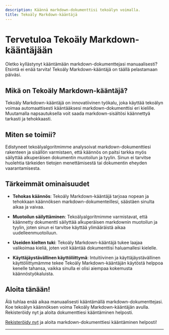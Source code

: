 ```yaml
---
description: Käännä markdown-dokumenttisi tekoälyn voimalla.
title: Tekoäly Markdown-kääntäjä
---
```


# Tervetuloa Tekoäly Markdown-kääntäjään

Oletko kyllästynyt kääntämään markdown-dokumenttejasi manuaalisesti? Etsintä ei enää tarvita! Tekoäly Markdown-kääntäjä on täällä pelastamaan päiväsi.

## Mikä on Tekoäly Markdown-kääntäjä?

Tekoäly Markdown-kääntäjä on innovatiivinen työkalu, joka käyttää tekoälyn voimaa automaattisesti kääntääksesi markdown-dokumenttisi eri kielille. Muutamalla napsautuksella voit saada markdown-sisältösi käännettyä tarkasti ja tehokkaasti.

## Miten se toimii?

Edistyneet tekoälyalgoritmimme analysoivat markdown-dokumenttiesi rakenteen ja sisällön varmistaen, että käännös on paitsi tarkka myös säilyttää alkuperäisen dokumentin muotoilun ja tyylin. Sinun ei tarvitse huolehtia tärkeiden tietojen menettämisestä tai dokumentin eheyden vaarantamisesta.

## Tärkeimmät ominaisuudet

- **Tehokas käännös**: Tekoäly Markdown-kääntäjä tarjoaa nopean ja tehokkaan käännöksen markdown-dokumenteillesi, säästäen sinulta aikaa ja vaivaa.

- **Muotoilun säilyttäminen**: Tekoälyalgoritmimme varmistavat, että käännetty dokumentti säilyttää alkuperäisen markdownin muotoilun ja tyylin, joten sinun ei tarvitse käyttää ylimääräistä aikaa uudelleenmuotoiluun.

- **Useiden kielten tuki**: Tekoäly Markdown-kääntäjä tukee laajaa valikoimaa kieliä, joten voit kääntää dokumenttisi haluamallesi kielelle.

- **Käyttäjäystävällinen käyttöliittymä**: Intuitiivinen ja käyttäjäystävällinen käyttöliittymämme tekee Tekoäly Markdown-kääntäjän käytöstä helppoa kenelle tahansa, vaikka sinulla ei olisi aiempaa kokemusta käännöstyökaluista.

## Aloita tänään!

Älä tuhlaa enää aikaa manuaalisesti kääntämällä markdown-dokumenttejasi. Koe tekoälyn käännöksen voima Tekoäly Markdown-kääntäjän avulla. Rekisteröidy nyt ja aloita dokumenttiesi kääntäminen helposti.

[Rekisteröidy nyt](https://www.ai-markdown-translator.com/signup) ja aloita markdown-dokumenttiesi kääntäminen helposti!

---